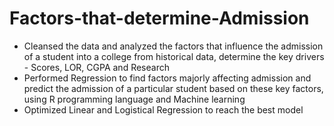 # Factors-that-determine-Admission
* Cleansed the data and analyzed the factors that influence the admission of a student into a college from historical data, determine the key drivers - Scores, LOR, CGPA and Research
* Performed Regression to find factors majorly affecting admission and predict the admission of a particular student based on these key factors, using R programming language and Machine learning
* Optimized Linear and Logistical Regression to reach the best model
